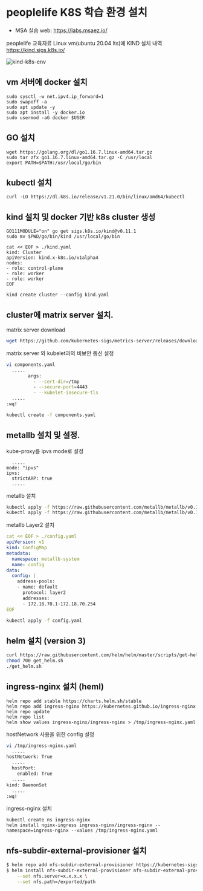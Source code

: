 # peoplelife K8S 학습 환경 설치

- MSA 실습 web: https://labs.msaez.io/

peoplelife  교육자료
Linux vm(ubuntu 20.04 lts)에 KIND 설치 내역
https://kind.sigs.k8s.io/

![kind-k8s-env](https://user-images.githubusercontent.com/90162116/142726818-9f0747b5-04e5-42d4-881e-10a99c52d13c.png)

## vm 서버에 docker 설치 

```text
sudo sysctl -w net.ipv4.ip_forward=1
sudo swapoff -a
sudo apt update -y
sudo apt install -y docker.io
sudo usermod -aG docker $USER
```



## GO 설치

```
wget https://golang.org/dl/go1.16.7.linux-amd64.tar.gz
sudo tar zfx go1.16.7.linux-amd64.tar.gz -C /usr/local
export PATH=$PATH:/usr/local/go/bin
```



## kubectl 설치

```
curl -LO https://dl.k8s.io/release/v1.21.0/bin/linux/amd64/kubectl
```



## kind 설치 및 docker 기반 k8s cluster 생성

```
GO111MODULE="on" go get sigs.k8s.io/kind@v0.11.1
sudo mv $PWD/go/bin/kind /usr/local/go/bin

cat << EOF > ./kind.yaml
kind: Cluster
apiVersion: kind.x-k8s.io/v1alpha4
nodes:
- role: control-plane
- role: worker
- role: worker
EOF

kind create cluster --config kind.yaml
```



## cluster에 matrix server 설치. 

matrix server download

```bash
wget https://github.com/kubernetes-sigs/metrics-server/releases/download/v0.5.0/components.yaml
```

matrix server 와 kubelet과의 비보안 통신 설정

```bash
vi components.yaml
  .....
        args:
          - --cert-dir=/tmp
          - --secure-port=4443
          - --kubelet-insecure-tls
  .....
:wq!

kubectl create -f components.yaml
```

## metallb 설치 및 설정. 

kube-proxy를 ipvs mode로 설정

```
  .....
mode: "ipvs"
ipvs:
  strictARP: true
  .....
```


metallb 설치

```bash
kubectl apply -f https://raw.githubusercontent.com/metallb/metallb/v0.10.2/manifests/namespace.yaml
kubectl apply -f https://raw.githubusercontent.com/metallb/metallb/v0.10.2/manifests/metallb.yaml
```

metallb Layer2 설치

```YAML
cat << EOF > ./config.yaml
apiVersion: v1
kind: ConfigMap
metadata:
  namespace: metallb-system
  name: config
data:
  config: |
    address-pools:
    - name: default
      protocol: layer2
      addresses:
      - 172.18.70.1-172.18.70.254
EOF
```

```bash
kubectl apply -f config.yaml
```



## helm 설치 (version 3)

```bash
curl https://raw.githubusercontent.com/helm/helm/master/scripts/get-helm-3 > get_helm.sh
chmod 700 get_helm.sh
./get_helm.sh
```



## ingress-nginx 설치 (heml)

```
helm repo add stable https://charts.helm.sh/stable
helm repo add ingress-nginx https://kubernetes.github.io/ingress-nginx
helm repo update
helm repo list
helm show values ingress-nginx/ingress-nginx > /tmp/ingress-nginx.yaml
```

hostNetwork 사용을 위한 config 설정

```bash
vi /tmp/ingress-nginx.yaml
  .....
hostNetwork: True
  .....
  hostPort:
    enabled: True
  .....
kind: DaemonSet
  .....
:wq!
```

ingress-nginx 설치

```
kubectl create ns ingress-nginx
helm install nginx-ingress ingress-nginx/ingress-nginx --namespace=ingress-nginx --values /tmp/ingress-nginx.yaml
```
## nfs-subdir-external-provisioner 설치

```bash
$ helm repo add nfs-subdir-external-provisioner https://kubernetes-sigs.github.io/nfs-subdir-external-provisioner/
$ helm install nfs-subdir-external-provisioner nfs-subdir-external-provisioner/nfs-subdir-external-provisioner \
    --set nfs.server=x.x.x.x \
    --set nfs.path=/exported/path
```

